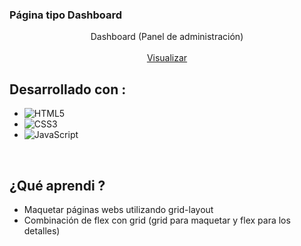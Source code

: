 <h3> Página tipo Dashboard  </h3>

<p align="center">
    Dashboard (Panel de administración) 
    <br />
    <br />
    <a href="https://fabidevz.github.io/odin-dashboard/"> Visualizar</a>
  
  </p>

  ## Desarrollado con : 

- ![HTML5](https://img.shields.io/badge/html5-%23E34F26.svg?style=for-the-badge&logo=html5&logoColor=white)   
- ![CSS3](https://img.shields.io/badge/css3-%231572B6.svg?style=for-the-badge&logo=css3&logoColor=white)   
- ![JavaScript](https://img.shields.io/badge/javascript-%23323330.svg?style=for-the-badge&logo=javascript&logoColor=%23F7DF1E)

<br>

## ¿Qué aprendi ? 

* Maquetar páginas webs utilizando grid-layout
* Combinación de flex con grid (grid para maquetar y flex para los detalles)

<br>


